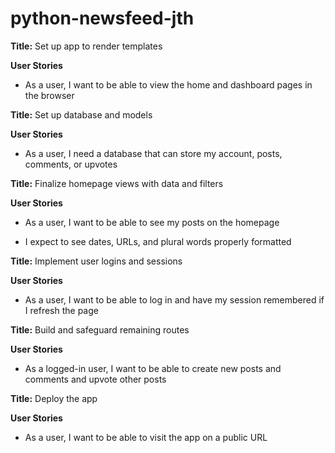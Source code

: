 # python-newsfeed-jth

**Title:** Set up app to render templates

**User Stories**

* As a user, I want to be able to view the home and dashboard pages in the browser

**Title:** Set up database and models

**User Stories**

* As a user, I need a database that can store my account, posts, comments, or upvotes

**Title:** Finalize homepage views with data and filters

**User Stories**

* As a user, I want to be able to see my posts on the homepage

* I expect to see dates, URLs, and plural words properly formatted

**Title:** Implement user logins and sessions

**User Stories**

* As a user, I want to be able to log in and have my session remembered if I refresh the page

**Title:** Build and safeguard remaining routes

**User Stories**

* As a logged-in user, I want to be able to create new posts and comments and upvote other posts

**Title:** Deploy the app

**User Stories**

* As a user, I want to be able to visit the app on a public URL